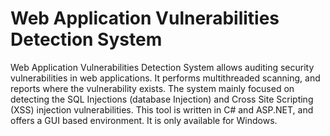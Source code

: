 # Web Application Vulnerabilities Detection System

Web Application Vulnerabilities Detection System allows auditing security vulnerabilities in web applications. It performs multithreaded scanning, and reports where the vulnerability exists. The system mainly focused on detecting the SQL Injections (database Injection) and Cross Site Scripting (XSS) injection vulnerabilities. This tool is written in C# and ASP.NET, and offers a GUI based environment. It is only available for Windows.
